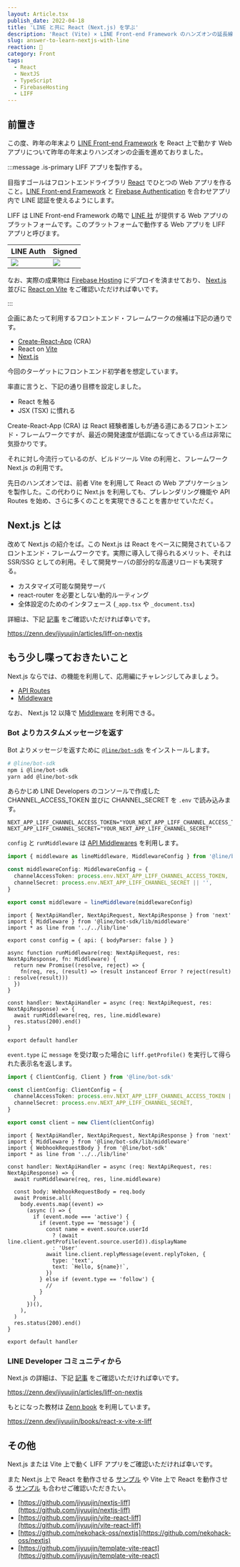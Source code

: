```yaml
---
layout: Article.tsx
publish_date: 2022-04-18
title: 'LINE と共に React (Next.js) を学ぶ'
description: 'React (Vite) × LINE Front-end Framework のハンズオンの延長線上として、当ブログでは Next.js を　Vite の代わりに利用した際注意することを補足させていただきます。'
slug: answer-to-learn-nextjs-with-line
reaction: 🥷
category: Front
tags:
  - React
  - NextJS
  - TypeScript
  - FirebaseHosting
  - LIFF
---
```


## 前置き

この度、昨年の年末より [LINE Front-end Framework](https://developers.line.biz/ja/docs/liff/overview/) を React 上で動かす Web アプリについて昨年の年末よりハンズオンの企画を進めておりました。

:::message .is-primary LIFF アプリを製作する。

目指すゴールはフロントエンドライブラリ [React](https://ja.reactjs.org) でひとつの Web アプリを作ること。[LINE Front-end Framework](https://developers.line.biz/ja/docs/liff/overview/) と [Firebase Authentication](https://firebase.google.com/docs/auth) を合わせアプリ内で LINE 認証を使えるようにします。

LIFF は LINE Front-end Framework の略で [LINE 社](https://linecorp.com/) が提供する Web アプリのプラットフォームです。このプラットフォームで動作する Web アプリを LIFF アプリと呼びます。

| LINE Auth                            | Signed                               |
| :----------------------------------- | :----------------------------------- |
| ![](https://i.imgur.com/1SD6yfH.jpg) | ![](https://i.imgur.com/pqQPnYp.jpg) |

なお、実際の成果物は [Firebase Hosting](https://firebase.google.com/docs/hosting) にデプロイを済ませており、 [Next.js](https://nextjs-liff.web.app/) 並びに [React on Vite](https://vite-react-liff.web.app/) をご確認いただければ幸いです。

:::

企画にあたって利用するフロントエンド・フレームワークの候補は下記の通りです。

- [Create-React-App](https://github.com/facebook/create-react-app) (CRA)
- React on [Vite](https://github.com/vitejs/vite)
- [Next.js](https://github.com/vercel/next.js)

今回のターゲットにフロントエンド初学者を想定しています。

率直に言うと、下記の通り目標を設定しました。

- React を触る
- JSX (TSX) に慣れる

Create-React-App (CRA) は React 経験者誰しもが通る道にあるフロントエンド・フレームワークですが、最近の開発速度が低調になってきている点は非常に気掛かりです。

それに対し今流行っているのが、ビルドツール Vite の利用と、フレームワーク Next.js の利用です。

先日のハンズオンでは、前者 Vite を利用して React の Web アプリケーションを製作した。この代わりに Next.js を利用しても、プレレンダリング機能や API Routes を始め、さらに多くのことを実現できることを書かせていただく。

## Next.js とは

改めて Next.js の紹介をば。この Next.js は React をベースに開発されているフロントエンド・フレームワークです。実際に導入して得られるメリット、それは SSR/SSG としての利用。そして開発サーバの部分的な高速リロードも実現する。

- カスタマイズ可能な開発サーバ
- react-router を必要としない動的ルーティング
- 全体設定のためのインタフェース (`_app.tsx` や `_document.tsx`)

詳細は、下記 [記事](https://zenn.dev/jiyuujin/articles/liff-on-nextjs) をご確認いただければ幸いです。

https://zenn.dev/jiyuujin/articles/liff-on-nextjs

## もう少し喋っておきたいこと

Next.js ならでは、の機能を利用して、応用編にチャレンジしてみましょう。

- [API Routes](https://nextjs.org/docs/api-routes/introduction)
- [Middleware](https://nextjs.org/docs/advanced-features/middleware)

なお、 Next.js 12 以降で [Middleware](https://nextjs.org/docs/advanced-features/middleware) を利用できる。

### Bot よりカスタムメッセージを返す

Bot よりメッセージを返すために [`@line/bot-sdk`](https://www.npmjs.com/package/@line/bot-sdk) をインストールします。

```bash
# @line/bot-sdk
npm i @line/bot-sdk
yarn add @line/bot-sdk
```

あらかじめ LINE Developers のコンソールで作成した CHANNEL_ACCESS_TOKEN 並びに CHANNEL_SECRET を `.env` で読み込みます。

```.env
NEXT_APP_LIFF_CHANNEL_ACCESS_TOKEN="YOUR_NEXT_APP_LIFF_CHANNEL_ACCESS_TOKEN"
NEXT_APP_LIFF_CHANNEL_SECRET="YOUR_NEXT_APP_LIFF_CHANNEL_SECRET"
```

`config` と `runMiddleware` は [API Middlewares](https://nextjs.org/docs/api-routes/api-middlewares) を利用します。

```line.ts
import { middleware as lineMiddleware, MiddlewareConfig } from '@line/bot-sdk'

const middlewareConfig: MiddlewareConfig = {
  channelAccessToken: process.env.NEXT_APP_LIFF_CHANNEL_ACCESS_TOKEN,
  channelSecret: process.env.NEXT_APP_LIFF_CHANNEL_SECRET || '',
}

export const middleware = lineMiddleware(middlewareConfig)
```

```webhook.tsx
import { NextApiHandler, NextApiRequest, NextApiResponse } from 'next'
import { Middleware } from '@line/bot-sdk/lib/middleware'
import * as line from '../../lib/line'

export const config = { api: { bodyParser: false } }

async function runMiddleware(req: NextApiRequest, res: NextApiResponse, fn: Middleware) {
  return new Promise((resolve, reject) => {
    fn(req, res, (result) => (result instanceof Error ? reject(result) : resolve(result)))
  })
}

const handler: NextApiHandler = async (req: NextApiRequest, res: NextApiResponse) => {
  await runMiddleware(req, res, line.middleware)
  res.status(200).end()
}

export default handler
```

`event.type` に `message` を受け取った場合に `liff.getProfile()` を実行して得られた表示名を返します。

```line.ts
import { ClientConfig, Client } from '@line/bot-sdk'

const clientConfig: ClientConfig = {
  channelAccessToken: process.env.NEXT_APP_LIFF_CHANNEL_ACCESS_TOKEN || '',
  channelSecret: process.env.NEXT_APP_LIFF_CHANNEL_SECRET,
}

export const client = new Client(clientConfig)
```

```webhook.tsx
import { NextApiHandler, NextApiRequest, NextApiResponse } from 'next'
import { Middleware } from '@line/bot-sdk/lib/middleware'
import { WebhookRequestBody } from '@line/bot-sdk'
import * as line from '../../lib/line'

const handler: NextApiHandler = async (req: NextApiRequest, res: NextApiResponse) => {
  await runMiddleware(req, res, line.middleware)

  const body: WebhookRequestBody = req.body
  await Promise.all(
    body.events.map((event) =>
      (async () => {
        if (event.mode === 'active') {
          if (event.type == 'message') {
            const name = event.source.userId
              ? (await line.client.getProfile(event.source.userId)).displayName
              : 'User'
            await line.client.replyMessage(event.replyToken, {
              type: 'text',
              text: `Hello, ${name}!`,
            })
          } else if (event.type == 'follow') {
            //
          }
        }
      })(),
    ),
  )
  res.status(200).end()
}

export default handler
```

### LINE Developer コミュニティから

Next.js の詳細は、下記 [記事](https://zenn.dev/jiyuujin/articles/liff-on-nextjs) をご確認いただければ幸いです。

https://zenn.dev/jiyuujin/articles/liff-on-nextjs

もとになった教材は [Zenn book](https://zenn.dev/books) を利用しています。

https://zenn.dev/jiyuujin/books/react-x-vite-x-liff

## その他

Next.js または Vite 上で動く LIFF アプリをご確認いただければ幸いです。

また Next.js 上で React を動作させる [サンプル](https://github.com/nekohack-oss/nextjs) や Vite 上で React を動作させる [サンプル](https://github.com/jiyuujin/template-vite-react) も合わせご確認いただきたい。

- [https://github.com/jiyuujin/nextjs-liff](https://github.com/jiyuujin/nextjs-liff)
- [https://github.com/jiyuujin/vite-react-liff](https://github.com/jiyuujin/vite-react-liff)
- [https://github.com/nekohack-oss/nextjs](https://github.com/nekohack-oss/nextjs)
- [https://github.com/jiyuujin/template-vite-react](https://github.com/jiyuujin/template-vite-react)

